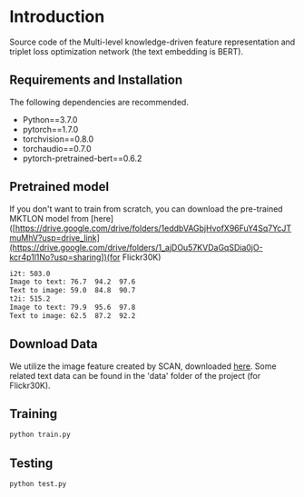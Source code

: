 # Introduction
Source code of the Multi-level knowledge-driven feature representation and triplet loss optimization network (the text embedding is BERT).
## Requirements and Installation
The following dependencies are recommended.

* Python==3.7.0
* pytorch==1.7.0
* torchvision==0.8.0
* torchaudio==0.7.0
* pytorch-pretrained-bert==0.6.2
  
## Pretrained model
If you don't want to train from scratch, you can download the pre-trained MKTLON model  from [here]([https://drive.google.com/drive/folders/1eddbVAGbjHvofX96FuY4Sq7YcJTmuMhV?usp=drive_link](https://drive.google.com/drive/folders/1_ajDOu57KVDaGqSDia0jO-kcr4p1l1No?usp=sharing])(for Flickr30K)
```bash
i2t: 503.0
Image to text: 76.7  94.2  97.6
Text to image: 59.0  84.8  90.7
t2i: 515.2
Image to text: 79.9  95.6  97.8
Text to image: 62.5  87.2  92.2
```
## Download Data 
We utilize the image feature created by SCAN, downloaded [here](https://github.com/kuanghuei/SCAN). Some related text data can be found in the 'data' folder of the project (for Flickr30K).

## Training 
```bash
python train.py 
```
## Testing
```bash
python test.py
```
